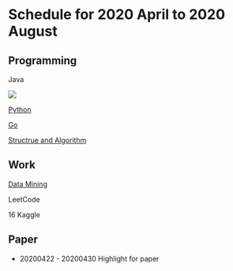# Schedule for 2020 April to 2020 August

## Programming

Java

![](https://pic4.zhimg.com/v2-b0b4cfc8447a63ddcd65928853d78bcf_r.jpg)

[Python](https://github.com/jackfrued/Python-100-Days)

[Go](https://github.com/unknwon/the-way-to-go_ZH_CN/blob/master/eBook/directory.md)

[Structrue and Algorithm](https://github.com/Brickea/NEUCourse/tree/master/Program%20Structure%20%26%20Algorithms)

## Work

[Data Mining](https://www.bilibili.com/video/BV154411Q7mG?p=69)

LeetCode

16 Kaggle

## Paper

* 20200422 - 20200430 Highlight for paper